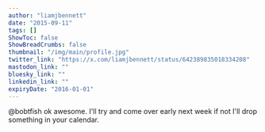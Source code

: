 ```yaml
---
author: "liamjbennett"
date: "2015-09-11"
tags: []
ShowToc: false
ShowBreadCrumbs: false
thumbnail: "/img/main/profile.jpg"
twitter_link: "https://x.com/liamjbennett/status/642389835018334208"
mastodon_link: ""
bluesky_link: ""
linkedin_link: ""
expiryDate: "2016-01-01"
---
```


@bobtfish ok awesome. I'll try and come over early next week if not I'll drop something in your calendar.

